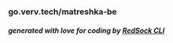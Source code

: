 ### go.verv.tech/matreshka-be

##### generated with love for coding by [RedSock CLI](https://github.com/Red-Sock/rscli)
